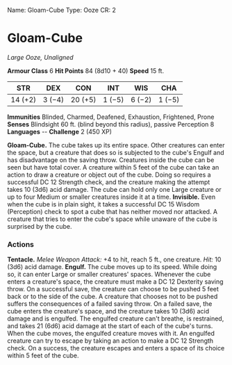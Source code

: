 Name: Gloam-Cube
Type: Ooze
CR: 2

# Gloam-Cube
_Large Ooze, Unaligned_

**Armour Class** 6
**Hit Points** 84 (8d10 + 40)
**Speed** 15 ft.

| STR     | DEX     | CON     | INT     | WIS     | CHA     |
|---------|---------|---------|---------|---------|---------|
| 14 (+2) | 3 (−4)  | 20 (+5) | 1 (−5) |  6 (−2)  | 1 (−5)  |

**Immunities** Blinded, Charmed, Deafened, Exhaustion, Frightened, Prone
**Senses** Blindsight 60 ft. (blind beyond this radius), passive Perception 8
**Languages** --
**Challenge** 2 (450 XP)

**Gloam-Cube.** The cube takes up its entire space. Other creatures can enter the space, but a creature that does so is subjected to the cube's Engulf and has disadvantage on the saving throw.
Creatures inside the cube can be seen but have total cover.
A creature within 5 feet of the cube can take an action to draw a creature or object out of the cube. Doing so requires a successful DC 12 Strength check, and the creature making the attempt takes 10 (3d6) acid damage.
The cube can hold only one Large creature or up to four Medium or smaller creatures inside it at a time.
**Invisible.** Even when the cube is in plain sight, it takes a successful DC 15 Wisdom (Perception) check to spot a cube that has neither moved nor attacked. A creature that tries to enter the cube's space while unaware of the cube is surprised by the cube.

### Actions
**Tentacle.** _Melee Weapon Attack:_ +4 to hit, reach 5 ft., one creature. _Hit:_ 10 (3d6) acid damage.
**Engulf.** The cube moves up to its speed. While doing so, it can enter Large or smaller creatures' spaces. Whenever the cube enters a creature's space, the creature must make a DC 12 Dexterity saving throw.
On a successful save, the creature can choose to be pushed 5 feet back or to the side of the cube. A creature that chooses not to be pushed suffers the consequences of a failed saving throw.
On a failed save, the cube enters the creature's space, and the creature takes 10 (3d6) acid damage and is engulfed. The engulfed creature can't breathe, is restrained, and takes 21 (6d6) acid damage at the start of each of the cube's turns. When the cube moves, the engulfed creature moves with it.
An engulfed creature can try to escape by taking an action to make a DC 12 Strength check. On a success, the creature escapes and enters a space of its choice within 5 feet of the cube.